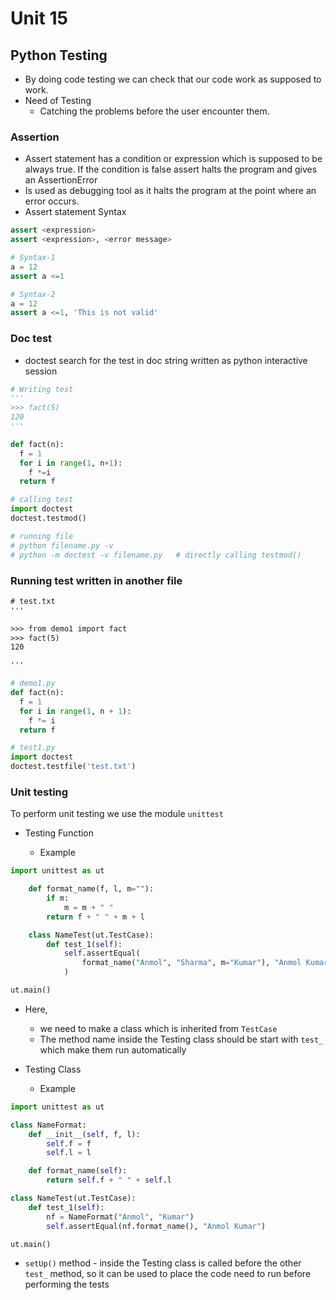 # Unit 15

## Python Testing

- By doing code testing we can check that our code work as supposed to work.
- Need of Testing
  - Catching the problems before the user encounter them.

### Assertion

- Assert statement has a condition or expression which is supposed to be always true. If the condition is false assert halts the program and gives an AssertionError
- Is used as debugging tool as it halts the program at the point where an error occurs.
- Assert statement Syntax

```py
assert <expression>
assert <expression>, <error message>
```

```py
# Syntax-1
a = 12
assert a <=1

# Syntax-2
a = 12
assert a <=1, 'This is not valid'
```

### Doc test

- doctest search for the test in doc string written as python interactive session

```py
# Writing test
'''
>>> fact(5)
120
'''

def fact(n):
  f = 1
  for i in range(1, n+1):
    f *=i
  return f

# calling test
import doctest
doctest.testmod()

# running file
# python filename.py -v
# python -m doctest -v filename.py   # directly calling testmod()
```

### Running test written in another file

```txt
# test.txt
'''

>>> from demo1 import fact
>>> fact(5)
120

'''
```

```py
# demo1.py
def fact(n):
  f = 1
  for i in range(1, n + 1):
    f *= i
  return f
```

```py
# test1.py
import doctest
doctest.testfile('test.txt')
```

### Unit testing

To perform unit testing we use the module `unittest`

- Testing Function

  - Example

```py
import unittest as ut

    def format_name(f, l, m=""):
        if m:
            m = m + " "
        return f + " " + m + l

    class NameTest(ut.TestCase):
        def test_1(self):
            self.assertEqual(
                format_name("Anmol", "Sharma", m="Kumar"), "Anmol Kumar Sharma"
            )

ut.main()
```

- Here,

  - we need to make a class which is inherited from `TestCase`
  - The method name inside the Testing class should be start with `test_` which make them run automatically

- Testing Class

  - Example

```py
import unittest as ut

class NameFormat:
    def __init__(self, f, l):
        self.f = f
        self.l = l

    def format_name(self):
        return self.f + " " + self.l

class NameTest(ut.TestCase):
    def test_1(self):
        nf = NameFormat("Anmol", "Kumar")
        self.assertEqual(nf.format_name(), "Anmol Kumar")

ut.main()
```

- `setUp()` method - inside the Testing class is called before the other `test_` method, so it can be used to place the code need to run before performing the tests
